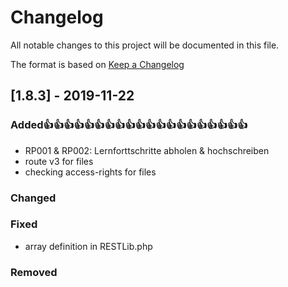 # Changelog
All notable changes to this project will be documented in this file.

The format is based on [Keep a Changelog](https://keepachangelog.com/en/1.0.0/)

## [1.8.3] - 2019-11-22
### Added👍👍👍👍👍👍👍👍👍👍👍👍👍👍👍👍👍👍👍👍
- RP001 & RP002: Lernforttschritte abholen & hochschreiben
- route v3 for files
- checking access-rights for files
### Changed

### Fixed
- array definition in RESTLib.php

### Removed